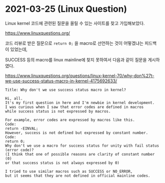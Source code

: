 # 2021-03-25 (Linux Question)

Linux kernel 코드에 관련된 질문을 올릴 수 있는 사이트를 찾고 가입해보았다.

https://www.linuxquestions.org/



코드 리뷰로 받은 질문으로 `return 0;` 을 macro로 선언하는 것이 어떻겠냐는 피드백이 있었는데,

SUCCESS 등의 macro를 linux mainline에 찾지 못하여서 다음과 같이 질문을 게시하였다.

https://www.linuxquestions.org/questions/linux-kernel-70/why-don%27t-we-use-success-status-macro-in-kernel-4175692633/

```
Title: Why don't we use success status macro in kernel?

Hi, all.
It's my first question in here and I'm newbie in kernel development.
I was curious when I saw that error codes are defined in macros
while success status is not expressed by macros.

For example, error codes are expressed by macros like this.
Code:
return -EINVAL;
However, success is not defined but expressed by constant number.
Code:
return 0;
Why don't we use a macro for success status for unity with fail status (error code)?
(I think that one of possible reasons are clarity of constant number (0)
or that success status is not always expressed by 0)

I tried to use similar macros such as SUCCESS or NO_ERROR,
but it seems that they are not defined in official mainline codes.
```

